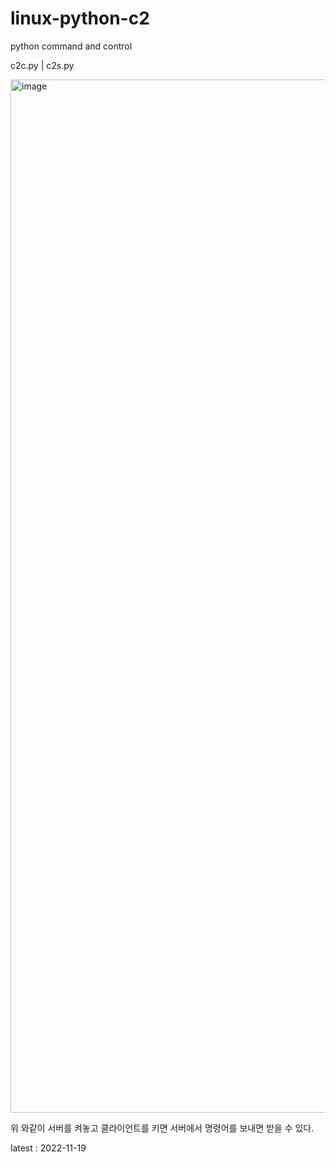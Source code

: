 # linux-python-c2
python command and control

c2c.py | c2s.py 

<img width="1653" alt="image" src="https://user-images.githubusercontent.com/52357235/202854074-72f2cddb-5402-49df-bbcc-3b66236422d7.png">

위 와같이 서버를 켜놓고 클라이언트를 키면 서버에서 명령어를 보내면 받을 수 있다.

latest : 2022-11-19
